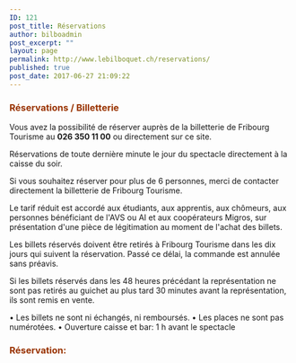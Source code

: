 ```yaml
---
ID: 121
post_title: Réservations
author: bilboadmin
post_excerpt: ""
layout: page
permalink: http://www.lebilboquet.ch/reservations/
published: true
post_date: 2017-06-27 21:09:22
---
```

<h3><span style="color: #993300;"><strong>Réservations / Billetterie</strong></span></h3>
Vous avez la possibilité de réserver auprès de la billetterie de Fribourg Tourisme au <strong>026 350 11 00</strong> ou directement sur ce site.

Réservations de toute dernière minute le jour du spectacle directement à la caisse du soir.

Si vous souhaitez réserver pour plus de 6 personnes, merci de contacter directement la billetterie de Fribourg Tourisme.

Le tarif réduit est accordé aux étudiants, aux apprentis, aux chômeurs, aux personnes bénéficiant de l'AVS ou AI et aux coopérateurs Migros, sur présentation d'une pièce de légitimation au moment de l'achat des billets.

Les billets réservés doivent être retirés à Fribourg Tourisme dans les dix jours qui suivent la réservation. Passé ce délai, la commande est annulée sans préavis.

Si les billets réservés dans les 48 heures précédant la représentation ne sont pas retirés au guichet au plus tard 30 minutes avant la représentation, ils sont remis en vente.

• Les billets ne sont ni échangés, ni remboursés.
• Les places ne sont pas numérotées.
• Ouverture caisse et bar: 1 h avant le spectacle
<h3><span style="color: #993300;"><strong>Réservation:</strong></span></h3>